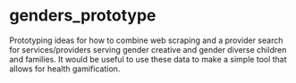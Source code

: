 # genders_prototype
Prototyping ideas for how to combine web scraping and a provider search for services/providers serving gender creative and gender diverse children and families. It would be useful to use these data to make a simple tool that allows for health gamification.
